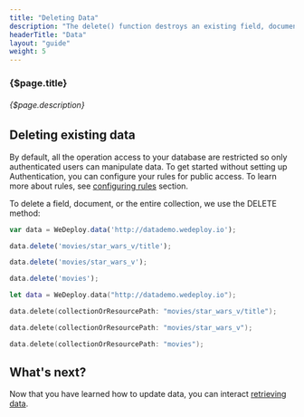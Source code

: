 ```yaml
---
title: "Deleting Data"
description: "The delete() function destroys an existing field, document or collection in the database."
headerTitle: "Data"
layout: "guide"
weight: 5
---
```


### {$page.title}

###### {$page.description}

<article id="1">

## Deleting existing data

<aside>

By default, all the operation access to your database are restricted so only authenticated users can manipulate data. To get started without setting up Authentication, you can configure your rules for public access. To learn more about rules, see [configuring rules](/docs/data/configuring-rules.html) section.

</aside>

To delete a field, document, or the entire collection, we use the DELETE method:

```javascript
var data = WeDeploy.data('http://datademo.wedeploy.io');

data.delete('movies/star_wars_v/title');

data.delete('movies/star_wars_v');

data.delete('movies');
```
```swift
let data = WeDeploy.data("http://datademo.wedeploy.io");

data.delete(collectionOrResourcePath: "movies/star_wars_v/title");

data.delete(collectionOrResourcePath: "movies/star_wars_v");

data.delete(collectionOrResourcePath: "movies");
```

</article>

## What's next?

Now that you have learned how to update data, you can interact [retrieving data](/docs/data/retrieving-data.html).
